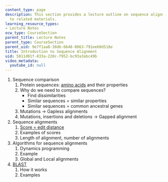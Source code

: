 ```yaml
---
content_type: page
description: This section provides a lecture outline on sequence alignment with links
  to related materials.
learning_resource_types:
- Lecture Notes
ocw_type: CourseSection
parent_title: Lecture Notes
parent_type: CourseSection
parent_uid: 9e7f1aa8-38db-6648-8063-791ee60d518e
title: Introduction to Sequence Alignment
uid: 5811d01f-833a-220c-f952-bc93a3abc49b
video_metadata:
  youtube_id: null
---
```


1.  Sequence comparison
    1.  Protein sequences: [amino acids](http://jenalib.fli-leibniz.de/IMAGE_AA.html) and their properties
    2.  Why do we need to compare sequences?
        *   Find dissimilarities
        *   Similar sequences = similar properties
        *   Similar sequences = common ancestral genes
    3.  Mutations -> Gapless alignments
    4.  Mutations, insertions and deletions -> Gapped alignment
2.  Sequence alignments
    1.  [Score = edit distance](http://www.cs.princeton.edu/courses/archive/spr05/cos126/assignments/sequence.html)
    2.  Examples of scores
    3.  Length of alignment, number of alignments
3.  Algorithms for sequence alignments
    1.  Dynamics programming
    2.  Example
    3.  Global and Local alignments
4.  [BLAST](http://www.ncbi.nlm.nih.gov/BLAST/)
    1.  How it works
    2.  Examples